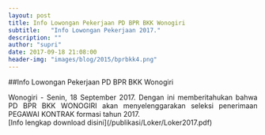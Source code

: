 ```yaml
---
layout: post
title: Info Lowongan Pekerjaan PD BPR BKK Wonogiri
subtitle:   "Info Lowongan Pekerjaan 2017."
description: ""
author: "supri"
date: 2017-09-18 21:08:00
header-img: "images/blog/2015/bprbkk4.png"
---
```

##Info Lowongan Pekerjaan PD BPR BKK Wonogiri
<div style="text-align: justify;">Wonogiri - Senin, 18 September 2017. Dengan ini memberitahukan bahwa PD BPR BKK WONOGIRI akan menyelenggarakan seleksi penerimaan PEGAWAI KONTRAK formasi tahun 2017.</div>
[Info lengkap download disini](/publikasi/Loker/Loker2017.pdf)
